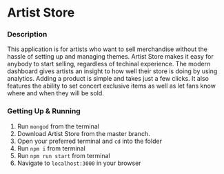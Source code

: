 # Artist Store

### Description

This application is for artists who want to sell merchandise without the hassle of setting up and managing themes. Artist Store makes it easy for anybody to start selling, regardless of techinal experience. The modern dashboard gives artists an insight to how well their store is doing by using analytics. Adding a product is simple and takes just a few clicks. It also features the ability to set concert exclusive items as well as let fans know where and when they will be sold.

### Getting Up & Running

1. Run `mongod` from the terminal
2. Download Artist Store from the master branch.
3. Open your preferred terminal and `cd` into the folder
4. Run `npm i` from terminal
5. Run `npm run start` from terminal
6. Navigate to `localhost:3000` in your browser
